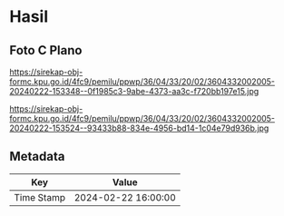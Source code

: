 # Hasil

## Foto C Plano

https://sirekap-obj-formc.kpu.go.id/4fc9/pemilu/ppwp/36/04/33/20/02/3604332002005-20240222-153348--0f1985c3-9abe-4373-aa3c-f720bb197e15.jpg

https://sirekap-obj-formc.kpu.go.id/4fc9/pemilu/ppwp/36/04/33/20/02/3604332002005-20240222-153524--93433b88-834e-4956-bd14-1c04e79d936b.jpg


## Metadata

| Key        | Value               |
| ---------- | ------------------- |
| Time Stamp | 2024-02-22 16:00:00 |



